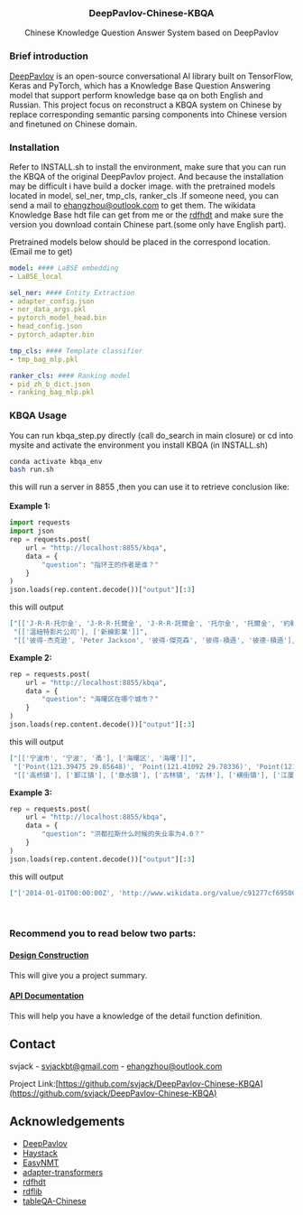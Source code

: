 <!-- PROJECT LOGO -->
<br />
<p align="center">
  <h3 align="center">DeepPavlov-Chinese-KBQA</h3>

  <p align="center">
   		Chinese Knowledge Question Answer System based on DeepPavlov
    <br />
  </p>
</p>

### Brief introduction

[DeepPavlov](https://github.com/deeppavlov/DeepPavlov) is an open-source conversational AI library built on TensorFlow, Keras and PyTorch, which
has a Knowledge Base Question Answering model that support perform knowledge base qa on both English and
Russian.
This project focus on reconstruct a KBQA system on Chinese by replace corresponding semantic parsing
components into Chinese version and finetuned on Chinese domain.


### Installation
Refer to INSTALL.sh to install the environment, make sure that you can run the KBQA of the original DeepPavlov project.
And because the installation may be difficult i have build a docker image. with the pretrained models located in model, sel_ner, tmp_cls, ranker_cls .If someone need, you can send a mail to ehangzhou@outlook.com to get them.
The wikidata Knowledge Base hdt file can get from me or the [rdfhdt](https://www.rdfhdt.org/datasets/) and make sure the version you download contain Chinese part.(some only have English part).

Pretrained models below should be placed in the correspond location. (Email me to get)
```yml
model: #### LaBSE embedding
- LaBSE_local  

sel_ner: #### Entity Extraction
- adapter_config.json
- ner_data_args.pkl
- pytorch_model_head.bin
- head_config.json
- pytorch_adapter.bin

tmp_cls: #### Template classifier
- tmp_bag_mlp.pkl

ranker_cls: #### Ranking model
- pid_zh_b_dict.json
- ranking_bag_mlp.pkl
```

### KBQA Usage
You can run kbqa_step.py directly (call do_search in main closure) or cd into mysite and activate the environment you install KBQA (in INSTALL.sh)
```bash
conda activate kbqa_env
bash run.sh
```
this will run a server in 8855 ,then you can use it  to retrieve conclusion like:<br/>
<br/>
<b>Example 1:</b>
```python
import requests
import json
rep = requests.post(
    url = "http://localhost:8855/kbqa",
    data = {
        "question": "指环王的作者是谁？"
    }
)
json.loads(rep.content.decode())["output"][:3]
```
this will output
```json
["[['J·R·R·托尔金', 'J·R·R·托爾金', 'J·R·R·託爾金', '托尔金', '托爾金', '約翰·羅納德·瑞爾·托爾金', '約翰·羅納德·瑞爾·託爾金', '约翰·罗纳德·瑞尔·托尔金']]",
 "[['溫紐特影片公司'], ['新線影業']]",
 "[['彼得·杰克逊', 'Peter Jackson', '彼得·傑克森', '彼得·積遜', '彼德·積遜'], ['法蘭·華許', '法蘭·沃許', '法蘭·華爾絲'], ['巴利·奧斯朋'], ['索尔·扎恩兹']]"]
```

<b>Example 2:</b>
```python
rep = requests.post(
    url = "http://localhost:8855/kbqa",
    data = {
        "question": "海曙区在哪个城市？"
    }
)
json.loads(rep.content.decode())["output"][:3]
```
this will output
```json
["[['宁波市', '宁波', '甬'], ['海曙区', '海曙']]",
 "['Point(121.39475 29.85648)', 'Point(121.41092 29.78336)', 'Point(121.53333333333 29.883333333333)']",
 "[['高桥镇'], ['鄞江镇'], ['章水镇'], ['古林镇', '古林'], ['横街镇'], ['江厦街道', '江厦街道办事处'], ['望春街道', '望春街道办事处'], ['段塘街道', '段塘街道办事处'], ['洞桥镇'], ['集士港镇'], ['月湖街道', '月湖街道 (宁波市)', '月湖街道办事处'], ['鼓楼街道 (宁波市)'], ['南门街道 (宁波市)'], ['西门街道'], ['白云街道'], ['石碶街道'], ['龙观乡']]"]
```

<b>Example 3:</b>
```python
rep = requests.post(
    url = "http://localhost:8855/kbqa",
    data = {
        "question": "洪都拉斯什么时候的失业率为4.0？"
    }
)
json.loads(rep.content.decode())["output"][:3]
```
this will output
```json
["['2014-01-01T00:00:00Z', 'http://www.wikidata.org/value/c91277cf69500270615dc91eeba92a40']"]
```

<br/>
<h3>
<b>
Recommend you to read below two parts:
</b>
</h3>

<h4>
<p>
<a href="design_construction.md"> Design Construction </a>
</p>
</h4>
This will give you a project summary.

<h4>
<p>
<a href="api_doc.md"> API Documentation </a>
</p>
</h4>
This will help you have a knowledge of the detail function definition.

<!-- CONTACT -->
## Contact

<!--
Your Name - [@your_twitter](https://twitter.com/your_username) - email@example.com
-->
svjack - svjackbt@gmail.com - ehangzhou@outlook.com

<!--
Project Link: [https://github.com/your_username/repo_name](https://github.com/your_username/repo_name)
-->
Project Link:[https://github.com/svjack/DeepPavlov-Chinese-KBQA](https://github.com/svjack/DeepPavlov-Chinese-KBQA)


<!-- ACKNOWLEDGEMENTS -->
## Acknowledgements
<!--
* [GitHub Emoji Cheat Sheet](https://www.webpagefx.com/tools/emoji-cheat-sheet)
* [Img Shields](https://shields.io)
* [Choose an Open Source License](https://choosealicense.com)
* [GitHub Pages](https://pages.github.com)
* [Animate.css](https://daneden.github.io/animate.css)
* [Loaders.css](https://connoratherton.com/loaders)
* [Slick Carousel](https://kenwheeler.github.io/slick)
* [Smooth Scroll](https://github.com/cferdinandi/smooth-scroll)
* [Sticky Kit](http://leafo.net/sticky-kit)
* [JVectorMap](http://jvectormap.com)
* [Font Awesome](https://fontawesome.com)
-->
* [DeepPavlov](https://github.com/deeppavlov/DeepPavlov)
* [Haystack](https://github.com/deepset-ai/haystack)
* [EasyNMT](https://github.com/UKPLab/EasyNMT)
* [adapter-transformers](https://github.com/adapter-hub/adapter-transformers)
* [rdfhdt](https://www.rdfhdt.org/datasets/)
* [rdflib](https://github.com/RDFLib/rdflib)
* [tableQA-Chinese](https://github.com/svjack/tableQA-Chinese)



<!-- MARKDOWN LINKS & IMAGES -->
<!-- https://www.markdownguide.org/basic-syntax/#reference-style-links -->
[contributors-shield]: https://img.shields.io/github/contributors/othneildrew/Best-README-Template.svg?style=flat-square
[contributors-url]: https://github.com/othneildrew/Best-README-Template/graphs/contributors
[forks-shield]: https://img.shields.io/github/forks/othneildrew/Best-README-Template.svg?style=flat-square
[forks-url]: https://github.com/othneildrew/Best-README-Template/network/members
[stars-shield]: https://img.shields.io/github/stars/othneildrew/Best-README-Template.svg?style=flat-square
[stars-url]: https://github.com/othneildrew/Best-README-Template/stargazers
[issues-shield]: https://img.shields.io/github/issues/othneildrew/Best-README-Template.svg?style=flat-square
[issues-url]: https://github.com/othneildrew/Best-README-Template/issues
[license-shield]: https://img.shields.io/github/license/othneildrew/Best-README-Template.svg?style=flat-square
[license-url]: https://github.com/othneildrew/Best-README-Template/blob/master/LICENSE.txt
[linkedin-shield]: https://img.shields.io/badge/-LinkedIn-black.svg?style=flat-square&logo=linkedin&colorB=555
[linkedin-url]: https://linkedin.com/in/othneildrew
[product-screenshot]: images/screenshot.png
